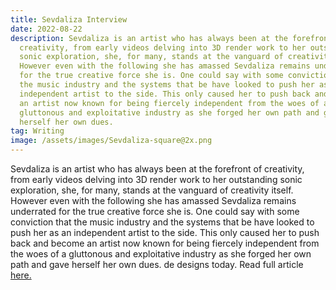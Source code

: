```yaml
---
title: Sevdaliza Interview
date: 2022-08-22
description: Sevdaliza is an artist who has always been at the forefront of
  creativity, from early videos delving into 3D render work to her outstanding
  sonic exploration, she, for many, stands at the vanguard of creativity itself.
  However even with the following she has amassed Sevdaliza remains underrated
  for the true creative force she is. One could say with some conviction that
  the music industry and the systems that be have looked to push her as an
  independent artist to the side. This only caused her to push back and become
  an artist now known for being fiercely independent from the woes of a
  gluttonous and exploitative industry as she forged her own path and gave
  herself her own dues.
tag: Writing
image: /assets/images/Sevdaliza-square@2x.png
---
```

Sevdaliza is an artist who has always been at the forefront of creativity, from early videos delving into 3D render work to her outstanding sonic exploration, she, for many, stands at the vanguard of creativity itself. However even with the following she has amassed Sevdaliza remains underrated for the true creative force she is. One could say with some conviction that the music industry and the systems that be have looked to push her as an independent artist to the side. This only caused her to push back and become an artist now known for being fiercely independent from the woes of a gluttonous and exploitative industry as she forged her own path and gave herself her own dues. de designs today. Read full article [here.](https://metalmagazine.eu/post/sevdaliza-1)